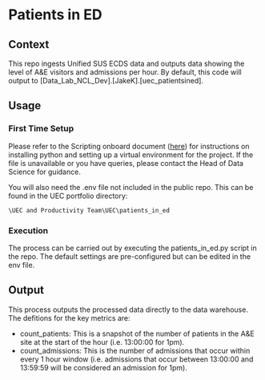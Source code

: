 # Patients in ED

## Context
This repo ingests Unified SUS ECDS data and outputs data showing the level of A&E visitors and admissions per hour. By default, this code will output to [Data_Lab_NCL_Dev].[JakeK].[uec_patientsined].

## Usage
### First Time Setup
Please refer to the Scripting onboard document ([here](https://nhs-my.sharepoint.com/:w:/r/personal/emily_baldwin20_nhs_net/Documents/Documents/Infrastructure/Skills%20Development/Onboarding%20resources/Scripting_Onboarding.docx?d=w7ff7aa3bbbea4dab90a85f1dd5e468ee&csf=1&web=1&e=DTsN3A)) for instructions on installing python and setting up a virtual environment for the project. If the file is unavailable or you have queries, please contact the Head of Data Science for guidance.

You will also need the .env file not included in the public repo. This can be found in the UEC portfolio directory: 
```
\UEC and Productivity Team\UEC\patients_in_ed
```

### Execution
The process can be carried out by executing the patients_in_ed.py script in the repo. The default settings are pre-configured but can be edited in the env file.

## Output
This process outputs the processed data directly to the data warehouse. The defitions for the key metrics are:
* count_patients: This is a snapshot of the number of patients in the A&E site at the start of the hour (i.e. 13:00:00 for 1pm).
* count_admissions: This is the number of admissions that occur within every 1 hour window (i.e. admissions that occur between 13:00:00 and 13:59:59 will be considered an admission for 1pm).